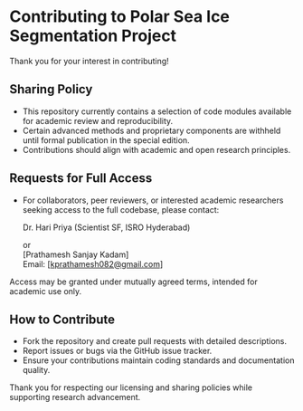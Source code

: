 # Contributing to Polar Sea Ice Segmentation Project

Thank you for your interest in contributing!

## Sharing Policy

- This repository currently contains a selection of code modules available for academic review and reproducibility.
- Certain advanced methods and proprietary components are withheld until formal publication in the special edition.
- Contributions should align with academic and open research principles.

## Requests for Full Access

- For collaborators, peer reviewers, or interested academic researchers seeking access to the full codebase, please contact:
  
  Dr. Hari Priya (Scientist SF, ISRO Hyderabad)  
 
  or  
  [Prathamesh Sanjay Kadam]  
  Email: [kprathamesh082@gmail.com]

Access may be granted under mutually agreed terms, intended for academic use only.

## How to Contribute

- Fork the repository and create pull requests with detailed descriptions.
- Report issues or bugs via the GitHub issue tracker.
- Ensure your contributions maintain coding standards and documentation quality.

Thank you for respecting our licensing and sharing policies while supporting research advancement.
